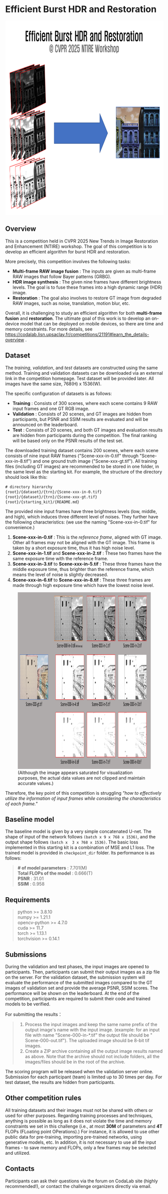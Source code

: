 # Efficient Burst HDR and Restoration

<p align="center">
    <img src="./figure.png" width="883px" height="618px" title="Figure"/>

## Overview
This is a competition held in CVPR 2025 New Trends in Image Restoration and Enhancement (NTIRE) workshop. The goal of
this competition is to develop an efficient algorithm for burst HDR and restoration. 

More precisely, this competition involves the following tasks:
* **Multi-frame RAW image fusion** : The inputs are given as multi-frame RAW images that follow Bayer patterns (GRBG).
* **HDR image synthesis** : The given nine frames have different brightness levels. The goal is to fuse these frames into a high dynamic range (HDR) image. 
* **Restoration** : The goal also involves to restore GT image from degraded RAW images, such as noise, translation, motion blur, etc.
 
Overall, it is challenging to study an efficient algorithm for both **multi-frame fusion** and **restoration**.
The ultimate goal of this work is to develop an on-device model that can be deployed on mobile devices, so there are time and memory constraints.
For more details, see https://codalab.lisn.upsaclay.fr/competitions/21191#learn_the_details-overview .


## Dataset
The *training*, *validation*, and *test* datasets are constructed using the same method. 
Training and validation datasets can be downloaded via an external link in the competition homepage. 
Test dataset will be provided later. All images have the same size, 768(H) x 1536(W). 

The specific configuration of datasets is as follows: 
* **Training** : Consists of 300 scenes, where each scene contains 9 RAW input frames and one GT RGB image. 
* **Validation** : Consists of 20 scenes, and GT images are hidden from participants, but PSNR and SSIM results are evaluated and will be announced on the leaderboard. 
* **Test** : Consists of 20 scenes, and both GT images and evaluation results are hidden from participants during the competition. The final ranking will be based only on the
  PSNR results of the test set.

The downloaded training dataset contains 200 scenes, where each scene consists of nine input RAW frames ("Scene-xxx-in-0.tif" through "Scene-xxx-in-8.tif") and one ground
truth image ("Scene-xxx-gt.tif"). All training files (including GT images) are recommended to be stored in one folder, in the same level as the starting kit.
For example, the structure of the directory should look like this: 
```
# directory hierarchy
{root}/{dataset}/{trn}/{Scene-xxx-in-0.tif}
{root}/{dataset}/{trn}/{Scene-xxx-gt.tif}
{root}/{starting_kit}/{README.md}
```

The provided nine input frames have three brightness levels (low, middle, and high), which induces three different level of noises. 
They further have the following characteristics: (we use the naming "Scene-xxx-in-0.tif" for convenience.)
1. **Scene-xxx-in-0.tif** : This is the *reference frame*, aligned with GT image. Other all frames may not be aligned with the GT image. 
This frame  is taken by a short exposure time, thus it has high noise level.  
2. **Scene-xxx-in-1.tif** and **Scene-xxx-in-2.tif** : These two frames have the same exposure time with the reference frame.
3. **Scene-xxx-in-3.tif** to **Scene-xxx-in-5.tif** : These three frames have the middle exposure time, thus brighter than the reference frame, which means the level of noise is slightly decreased. 
4. **Scene-xxx-in-6.tif** to **Scene-xxx-in-8.tif** : These three frames are made through high exposure time which have the lowest noise level.


<p align="center">
<figure>
    <img src="./DB.png" width="1000px" height="562px" title="DB_example"/>
    <figcaption> (Although the image appears saturated for visualization purposes, the actual data values are not clipped and maintain accurate values.)
    </figcaption>
</figure>




Therefore, the key point of this competition is struggling *"how to effectively utilize the information of input frames while
considering the characteristics of each frame."* 

## Baseline model
The baseline model is given by a very simple concatenated U-net. 
The shape of input of the network follows `(batch x 9 x 768 x 1536)`, and the output shape follows `(batch x 
3 x 768 x 1536)`.
The basic loss implemented in this starting kit is a combination of MSE and L1 loss. The trained model is provided in `checkpoint_dir` folder. 
Its performance is as follows:
> **\# of model parameters** : 7.701(M)  
**Total FLOPs of the model** : 0.666(T)   
**PSNR** : 31.01  
**SSIM** : 0.958   

## Requirements
> python >= 3.8.10      
> numpy >= 1.21.1    
> opencv-python >= 4.7.0      
> cuda >= 11.7    
torch >= 1.13.1    
torchvision >= 0.14.1   



## Submissions
During the validation and test phases, the input images are opened to participants. Then, participants can submit their output images as a zip file on the server. 
For the validation dataset, the submission system will evaluate the performance of the submitted images compared to the GT images of
validation set and provide the average PSNR, SSIM scores. The performance will be shown on the leaderboard.
At the end of the competition, participants are required to submit their code and trained models to be verified.

For submitting the results：
> 1. Process the input images and keep the same name prefix of the output image's name with the input image. (example: for an input file with name "Scene-000-in-*.tif" the output file should be " Scene-000-out.tif"). The uploaded image should be 8-bit tif images. 
> 2. Create a ZIP archive containing all the output image results named as above. Note that the archive should not include folders, all the images/files should be in the root of the archive.

The scoring program will be released when the validation server online.
Submission for each participant (team) is limited up to 30 times per day. 
For test dataset, the results are hidden from participants. 




## Other competition rules
All training datasets and their images must not be shared with others or used for other purposes.
Regarding training processes and techniques, anything is possible as long as it does not violate the time and memory constraints we set in this challenge (i.e., at most **30M** of parameters and **4T** FLOPs (FLoating point OPerations).)
For instance, it is allowed to use other public data for pre-training, importing pre-trained networks, using generative models, etc.
In addition, it is not necessary to use all the input frames - to save memory and FLOPs, only a few frames may be selected and utilized. 

## Contacts
Participants can ask their questions via the forum on CodaLab site (highly recommended!), or contact the challenge organizers directly via email. 



















